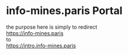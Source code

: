 # info-mines.paris Portal

the purpose here is simply to redirect  
https://info-mines.paris  
to  
https://intro.info-mines.paris
